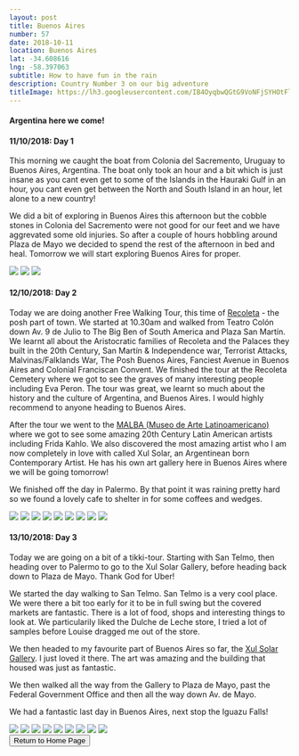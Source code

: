 ```yaml
---
layout: post
title: Buenos Aires
number: 57
date: 2018-10-11
location: Buenos Aires
lat: -34.608616
lng: -58.397063
subtitle: How to have fun in the rain
description: Country Number 3 on our big adventure
titleImage: https://lh3.googleusercontent.com/IB4OyqbwQGtG9VoNFjSYHOtFlPO1YUaCFREsOP82tQcLhKr0xabR-naAwpFUNpR6sg9VwHeOQMWF5TSF4kktTxzXhhtg06i2BihAkllh-_aVf9fha-NTbebOqW19NpzeTSm4mhF7T4Y=w2400
---
```


<h4>Argentina here we come!</h4>

<h4>11/10/2018: Day 1</h4>

This morning we caught the boat from Colonia del Sacremento, Uruguay to Buenos Aires, Argentina. The boat only took an hour and a bit which is just insane as you cant even get to some of the Islands in the Hauraki Gulf in an hour, you cant even get between the North and South Island in an hour, let alone to a new country!

We did a bit of exploring in Buenos Aires this afternoon but the cobble stones in Colonia del Sacremento were not good for our feet and we have aggrevated some old injuries. So after a couple of hours hobbling around Plaza de Mayo we decided to spend the rest of the afternoon in bed and heal.
Tomorrow we will start exploring Buenos Aires for proper.

<img src="https://lh3.googleusercontent.com/LQ_l9Wp4xJPLUlwvM28t530-xqRWCVgIB-0XchlUxA1p6Ks5cs7kPsoQyds6PlzKAnm01ibwY_6vuz4MPFJWqL_CsKvlMOffvvI8ptRo3SDxWBt2ASJxtW55NLCk7jn5QBXCTQ-iXyQ=w2400" class="image1">
<img src="https://lh3.googleusercontent.com/KXPAf9-FR028wk7cmJeFtsvXfoPhS434OCsWWrq3KznF_n6ygt5AptyvnQyQYhF4aAZYvVqjVwtvgOSXMtmvwgDCgTQvz3zOhiJ9ugYFisa5enoJi6Ulm_5gWY0AW2M5bvlJhB56T0Y=w2400" class="image1">
<img src="https://lh3.googleusercontent.com/QGF4BjQBtuQ6V4ngDIFXCs99TWsuzedI7sCrvehrV9O6KcuSgWiptvV0sSxeg_SzzevsobaxtaPHnAuiRCPkPumn72D8E5Mk9YCxEF3xrOAbK2aPHiVpk3vriMuTe1a9qY3phdupt-0=w2400" class="image1">

<h4>12/10/2018: Day 2</h4>

Today we are doing another Free Walking Tour, this time of <a target="_blank" href="https://www.buenosairesfreewalks.com/?gclid=EAIaIQobChMIiNrR56Cl3gIVhrbACh0_vAzBEAAYASAAEgKpbfD_BwE">Recoleta</a> - the posh part of town. 
We started at 10.30am and walked from Teatro Colón down Av. 9 de Julio to The Big Ben of South America and Plaza San Martín. 
We learnt all about the Aristocratic families of Recoleta and the Palaces they built in the 20th Century, San Martín & Independence war, Terrorist Attacks, Malvinas/Falklands War, The Posh Buenos Aires, Fanciest Avenue in Buenos Aires and Colonial Franciscan Convent.
We finished the tour at the Recoleta Cemetery where we got to see the graves of many interesting people including Eva Peron. The tour was great, we learnt so much about the history and the culture of Argentina, and Buenos Aires. I would highly recommend to anyone heading to Buenos Aires.

After the tour we went to the <a target="_blank" href="http://www.malba.org.ar/">MALBA (Museo de Arte Latinoamericano)</a> where we got to see some amazing 20th Century Latin American artists including Frida Kahlo.
We also discovered the most amazing artist who I am now completely in love with called Xul Solar, an Argentinean born Contemporary Artist. He has his own art gallery here in Buenos Aires where we will be going tomorrow!

We finished off the day in Palermo. By that point it was raining pretty hard so we found a lovely cafe to shelter in for some coffees and wedges. 

<img src="https://lh3.googleusercontent.com/3qud-BVsLAx4xR5Ib_ZzEjVJ6XnLE4hjn7H9Ehg1CCp9n1UskaFxQ1l88FMq4ATuJQNPb_kjBIDYxWgLoDVpPV6xOpeThFgtC0MoUIbdGQaq7Dnp_vn6kdIbTkqAxOTeXzmaOnIi_qc=w2400" class="image1">
<img src="https://lh3.googleusercontent.com/47f4XXH1mGZtC2eQdru73Eq6uWS4I5LxzG9xPpMSWDlXLVOAWyzAaPL0Zi5hUsiPeXqDTXhirDXUK0Y2_J103YV--jcgC36mF58lZstDcHiMY7j_SC5KyTCwBN-83zMvd9W43s8Pckc=w2400" class="image1">
<img src="https://lh3.googleusercontent.com/p3NVeVqNjyGWBaDr3E84Tz9Cp4Fo5DWoze6z8_xcHVS3GpyjRe9jAH8xBpV1HLL4b2V_OMwxDQB4kCWW-ti9p1z2EwyA4nwliGh9nSIrBUMeimsxppfL_bd1jnfNn8-x0PIX1WQcaC0=w2400" class="image1">
<img src="https://lh3.googleusercontent.com/gKPJS6M_KHao1mef2t7sPmzj2ECOuYTE6sgzXCPncil6w5UVOYZyDgRV5u8Bzo0JxIukCFMwUH_4rjZK097ur5Ez94rg3MSEn7ZOY9vXap9aYkOss_WrV15jasRESJdDahe_T8eL5Gg=w2400" class="image1">
<img src="https://lh3.googleusercontent.com/KgN1CkqRNZrCoHAsKjd6RRhy3TgnCIbsmlkLnXOipsvhc-IwxUBZAItkjDl7TIeo_BvsK2PGr7TUls6YgxvkodcrjgOHfq7cLPCw-IPFk90zXbEJcyXEseKOijJGjNY1aFPDSCt33EE=w2400" class="image1">
<img src="https://lh3.googleusercontent.com/v2sCXFcDZt9pZmWwSsA-SsM_twWh22nJmbm217dBXkoPp0GV1FDrFX0a7b6o8Hn8JmjJIHw3TLJY5ytv6Z2CmBcR8-IAcuCK7nKhEkbb6MoZIjU-tzOsVo8IDnoPNCSH847QPBndTaU=w2400" class="image1">
<img src="https://lh3.googleusercontent.com/IgE5_QkdVg6etnp4rvqIdgTlBQdjo4OE-11NJEtHG-ZhJ14Am2Y26WntW4ggqm_7ayjn_ipaJh0VlUjDalQVH8vpLW90W5BP3qTZb9kUH_pdzC09xn_Vffa1A2xE877XwA5yva1sDao=w2400" class="image1">
<img src="https://lh3.googleusercontent.com/Sx4J-Fp1SPrEsg5hmv2wFJiOxvE08t1jb_51ciSMN4UKH0XVbdMNd0ABHzoMKgBD2cbTbd8DrbglcTJV-CFuz1veAMb7Z_XjpfncInHZPvIGaJUz0Ap0r_3hyzmoWakes_n-WgIxJYA=w2400" class="image1">
<img src="https://lh3.googleusercontent.com/NVnd2OBDnqz0uLixkahdTbOLU06HjnVeLJqipHRW33ZifuGMoLyzkYsY0wFCo0-E6Gx7UOzWivXpzJ0KduHc6rubqegr2NmyLbMOTp2DvORBdlR7g0HAPfBXuJnsaJXuLI52OfLj47M=w2400" class="image1">

<h4>13/10/2018: Day 3</h4>

Today we are going on a bit of a tikki-tour. Starting with San Telmo, then heading over to Palermo to go to the Xul Solar Gallery, before heading back down to Plaza de Mayo. Thank God for Uber!

We started the day walking to San Telmo. San Telmo is a very cool place. We were there a bit too early for it to be in full swing but the covered markets are fantastic. There is a lot of food, shops and interesting things to look at. 
We particularily liked the Dulche de Leche store, I tried a lot of samples before Louise dragged me out of the store. 

We then headed to my favourite part of Buenos Aires so far, the <a target="_blank" href="http://www.xulsolar.org.ar/">Xul Solar Gallery</a>.
I just loved it there. The art was amazing and the building that housed was just as fantastic. 

We then walked all the way from the Gallery to Plaza de Mayo, past the Federal Government Office and then all the way down Av. de Mayo. 

We had a fantastic last day in Buenos Aires, next stop the Iguazu Falls!

<img src="https://lh3.googleusercontent.com/TBNHakrpQM26DClnj_OQVwjPpqSU7--DyMDlzBy-z9TDhPxTzdijMyMRXVpHU7vIoRjOniNGCQ9TSWdGQdx3bN3P7AgreLdFOf74k1ZqKC5S3TKQH_Idx5sskfaR_dUfo0IWzMlSqtY=w2400" class="image1">
<img src="https://lh3.googleusercontent.com/pY1qk2b5nCHxeqD7aeVFzEnZfIf7uppwN4ub3jDlK6Gjv1roB3m3AqCeF8w8jqg-JrsHWAXJzCFzaoPx4_C3UyZGYWdRAKv7nN6oxjBXiYKJtpbfMVm5ZvmWUjYq3PgWWu6pAGGtDfg=w2400" class="image1">
<img src="https://lh3.googleusercontent.com/6729Pnk8Zow7lHHTlXbhSGDL7-s6fR3dcW7fwu6FsIewT1hVi5Cu3H1V6ZWf5218MVPxWsST-DXNLZl1bsmTA4NDbK8cvUGXd2WGqH-4kBNRlkXUFhWLUbr9XYG_Qgkj6mnCNPKrlgE=w2400" class="image1">
<img src="https://lh3.googleusercontent.com/N8HWfv0XBBWqXrbU72IKRunIG9KWAoWSjf3qM8z8z9wn5pyTO3hY9aEwYFJiKS2QG3nGBRp3ZQVP6LPFqd3A66eMtedt8twxYjTOAyp22nwaPaBzSoeW3ZD8XLHAjaI90xejtUhVqNY=w2400" class="image1">
<img src="https://lh3.googleusercontent.com/EDo8niy2o6qUqhQUe6-Pk-lPObQq4GtDTe5Ie2g5dbeZFm8PIZB6UqB3oJjsMFamK2c5CqEFSwV72AgThOtLwvYBJqQ01J0R7G_WzclDDVmJPCSqjBiBmSILkx0uizdQVjXLX3PWek4=w2400" class="image1">
<img src="https://lh3.googleusercontent.com/dwnDJAUlaLpd1PLAb59SfeVR2ES_9NfvA-_qLz2nTWZSgQmkNp0J1JYtRzU_nZCWy5ulM3st4du03cq27oDtI5IniRwD8Nr30H6uh9wn3cWWn38Eekna6X4KB8V90-iOM3bPvBc38Tw=w2400" class="image1">
<img src="https://lh3.googleusercontent.com/8n7jj_IWw9KRaPkdjOtq1NV2MJCj6WIfxAbPA007IqSG12biiqVYlALyIoWdAgGrhNCStkyQ4ZC8d5-cR3qQE0HtcbbSSqj2TfRJjMG2CUmLCON1nY2xbvclje4CY-wurUSjfOYic5Q=w2400" class="image1">
<img src="https://lh3.googleusercontent.com/iMZau75CuvI0VhqxMve1Dt2Z7CUG9qCn9e1CfxERrp6fl_SeBH3gT_h2oufUUm69sGy2piCZMBmNpFOmewvuMHXsmkeuoZSb5DGzzfLQd0R1nKvxjDgeKIkr4YS8TOnEVvqeehnVx7w=w2400" class="image1">
<img src="https://lh3.googleusercontent.com/3yEu3UNd3acrrT95gUud6UQpKG6cKU0dIlQoiqgeLJPmxDa1ErIbyxJuVSGnrl6MJxcU-i13MlKEJskh-NL0hBewK1oZDLMKOLTIVtD-JlBprf4kViJlQmJtE2eeyelhLYXTCY_hzms=w2400" class="image1">

<div class="wrapper">
  <input type="button" class="button" value="Return to Home Page" onclick="self.close()">
</div>
